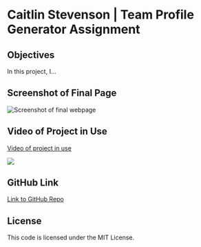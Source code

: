 # Caitlin Stevenson | Team Profile Generator Assignment

## Objectives

In this project, I...

## Screenshot of Final Page

![Screenshot of final webpage](./assets/images/final_webpage_csp.png)

## Video of Project in Use

[Video of project in use](https://drive.google.com/file/d/12t-_046L51kX2fdCzBY-8WAsYutmhAcJ/view?usp=sharing)

![ ](./images/readme2_image.png)

## GitHub Link

[Link to GitHub Repo](https://github.com/caitlinscodes/readme_generator)

## License

This code is licensed under the MIT License.